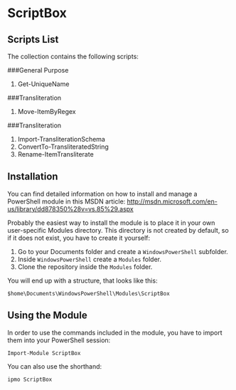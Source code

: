 ScriptBox
=========

Scripts List
---------
The collection contains the following scripts:

###General Purpose
1. Get-UniqueName

###Transliteration
1. Move-ItemByRegex

###Transliteration
1. Import-TransliterationSchema
2. ConvertTo-TransliteratedString
3. Rename-ItemTransliterate


Installation
---------
You can find detailed information on how to install and manage a PowerShell module in this MSDN article:
http://msdn.microsoft.com/en-us/library/dd878350%28v=vs.85%29.aspx

Probably the easiest way to install the module is to place it in your own user-specific Modules directory. This directory is not created by default, so if it does not exist, you have to create it yourself:

1. Go to your Documents folder and create a `WindowsPowerShell` subfolder.
2. Inside `WindowsPowerShell` create a `Modules` folder.
3. Clone the repository inside the `Modules` folder.

You will end up with a structure, that looks like this:

```
$home\Documents\WindowsPowerShell\Modules\ScriptBox
```

Using the Module
---------

In order to use the commands included in the module, you have to import them into your PowerShell session:

```
Import-Module ScriptBox
```

You can also use the shorthand:
```
ipmo ScriptBox
```
